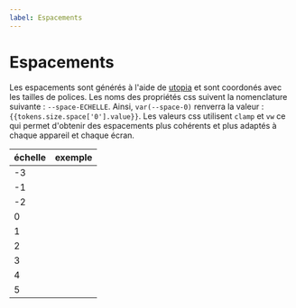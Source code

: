```yaml
---
label: Espacements
---
```


# Espacements

Les espacements sont générés à l'aide de [utopia](https://utopia.fyi/) et sont coordonés avec les tailles de polices. Les noms des propriétés css suivent la nomenclature suivante : `--space-ECHELLE`. Ainsi, `var(--space-0)` renverra la valeur : `{{tokens.size.space['0'].value}}`. Les valeurs css utilisent `clamp` et `vw` ce qui permet d'obtenir des espacements plus cohérents et plus adaptés à chaque appareil et chaque écran.

| échelle | exemple                                                                                                                             |
| ------- | ----------------------------------------------------------------------------------------------------------------------------------- |
| -3      | <div style="background:hsl(309 38% 75%); height:{{tokens.size.space['-3'].value}}; width:{{tokens.size.space['-3'].value}};"></div> |
| -1      | <div style="background:hsl(309 38% 75%); height:{{tokens.size.space['-2'].value}}; width:{{tokens.size.space['-2'].value}};"></div> |
| -2      | <div style="background:hsl(309 38% 75%); height:{{tokens.size.space['-1'].value}}; width:{{tokens.size.space['-1'].value}};"></div> |
| 0       | <div style="background:hsl(309 38% 75%); height:{{tokens.size.space['0'].value}};; width:{{tokens.size.space['0'].value}};"></div>  |
| 1       | <div style="background:hsl(309 38% 75%); height:{{tokens.size.space['1'].value}};; width:{{tokens.size.space['1'].value}};"></div>  |
| 2       | <div style="background:hsl(309 38% 75%); height:{{tokens.size.space['2'].value}};; width:{{tokens.size.space['2'].value}};"></div>  |
| 3       | <div style="background:hsl(309 38% 75%); height:{{tokens.size.space['3'].value}};; width:{{tokens.size.space['3'].value}};"></div>  |
| 4       | <div style="background:hsl(309 38% 75%); height:{{tokens.size.space['4'].value}};; width:{{tokens.size.space['4'].value}};"></div>  |
| 5       | <div style="background:hsl(309 38% 75%); height:{{tokens.size.space['5'].value}};; width:{{tokens.size.space['5'].value}};"></div>  |
